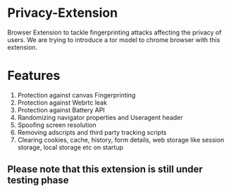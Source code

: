 # Privacy-Extension
Browser Extension to tackle fingerprinting attacks affecting the privacy of users. We are trying to introduce a tor model to chrome browser with this extension.

# Features
1. Protection against canvas Fingerprinting
2. Protection against Webrtc leak
3. Protection against Battery API
4. Randomizing navigator properties and Useragent header
5. Spoofing screen resolution
6. Removing adscripts and third party tracking scripts
7. Clearing cookies, cache, history, form details, web storage like session storage, local storage etc on startup

## Please note that this extension is still under testing phase
